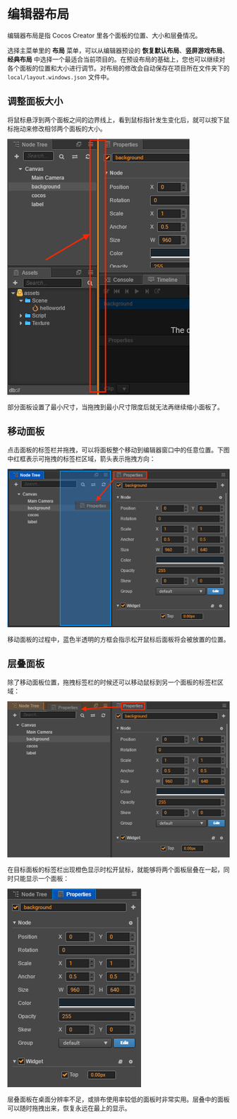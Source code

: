 # 编辑器布局

编辑器布局是指 Cocos Creator 里各个面板的位置、大小和层叠情况。

选择主菜单里的 **布局** 菜单，可以从编辑器预设的 **恢复默认布局**、**竖屏游戏布局**、**经典布局** 中选择一个最适合当前项目的。在预设布局的基础上，您也可以继续对各个面板的位置和大小进行调节。对布局的修改会自动保存在项目所在文件夹下的 `local/layout.windows.json` 文件中。

## 调整面板大小

将鼠标悬浮到两个面板之间的边界线上，看到鼠标指针发生变化后，就可以按下鼠标拖动来修改相邻两个面板的大小。

![resize](layout/resize.png)

部分面板设置了最小尺寸，当拖拽到最小尺寸限度后就无法再继续缩小面板了。

## 移动面板

点击面板的标签栏并拖拽，可以将面板整个移动到编辑器窗口中的任意位置。下图中红框表示可拖拽的标签栏区域，箭头表示拖拽方向：

![drag tab](layout/drag_tab.png)

移动面板的过程中，蓝色半透明的方框会指示松开鼠标后面板将会被放置的位置。

## 层叠面板

除了移动面板位置，拖拽标签栏的时候还可以移动鼠标到另一个面板的标签栏区域：

![stack before](layout/stack_before.png)

在目标面板的标签栏出现橙色显示时松开鼠标，就能够将两个面板层叠在一起，同时只能显示一个面板：

![stack after](layout/stack_after.png)

层叠面板在桌面分辨率不足，或排布使用率较低的面板时非常实用。层叠中的面板可以随时拖拽出来，恢复永远在最上的显示。
